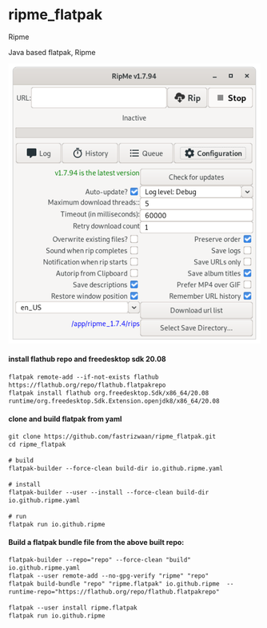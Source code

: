
# ripme_flatpak
Ripme 

Java based flatpak, Ripme 

![](https://github.com/fastrizwaan/ripme_flatpak/blob/main/screenshot.png)

#### install flathub repo and freedesktop sdk 20.08
```
flatpak remote-add --if-not-exists flathub https://flathub.org/repo/flathub.flatpakrepo
flatpak install flathub org.freedesktop.Sdk/x86_64/20.08 runtime/org.freedesktop.Sdk.Extension.openjdk8/x86_64/20.08
```

#### clone and build flatpak from yaml
```
git clone https://github.com/fastrizwaan/ripme_flatpak.git
cd ripme_flatpak

# build
flatpak-builder --force-clean build-dir io.github.ripme.yaml

# install 
flatpak-builder --user --install --force-clean build-dir io.github.ripme.yaml

# run
flatpak run io.github.ripme
```

#### Build a flatpak bundle file from the above built repo:
```
flatpak-builder --repo="repo" --force-clean "build" io.github.ripme.yaml
flatpak --user remote-add --no-gpg-verify "ripme" "repo"
flatpak build-bundle "repo" "ripme.flatpak" io.github.ripme  --runtime-repo="https://flathub.org/repo/flathub.flatpakrepo"

flatpak --user install ripme.flatpak
flatpak run io.github.ripme
```

